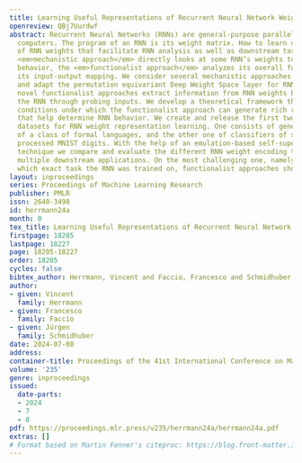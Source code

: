 ```yaml
---
title: Learning Useful Representations of Recurrent Neural Network Weight Matrices
openreview: QBj7Uurdwf
abstract: Recurrent Neural Networks (RNNs) are general-purpose parallel-sequential
  computers. The program of an RNN is its weight matrix. How to learn useful representations
  of RNN weights that facilitate RNN analysis as well as downstream tasks? While the
  <em>mechanistic approach</em> directly looks at some RNN’s weights to predict its
  behavior, the <em>functionalist approach</em> analyzes its overall functionality–specifically,
  its input-output mapping. We consider several mechanistic approaches for RNN weights
  and adapt the permutation equivariant Deep Weight Space layer for RNNs. Our two
  novel functionalist approaches extract information from RNN weights by ’interrogating’
  the RNN through probing inputs. We develop a theoretical framework that demonstrates
  conditions under which the functionalist approach can generate rich representations
  that help determine RNN behavior. We create and release the first two ’model zoo’
  datasets for RNN weight representation learning. One consists of generative models
  of a class of formal languages, and the other one of classifiers of sequentially
  processed MNIST digits. With the help of an emulation-based self-supervised learning
  technique we compare and evaluate the different RNN weight encoding techniques on
  multiple downstream applications. On the most challenging one, namely predicting
  which exact task the RNN was trained on, functionalist approaches show clear superiority.
layout: inproceedings
series: Proceedings of Machine Learning Research
publisher: PMLR
issn: 2640-3498
id: herrmann24a
month: 0
tex_title: Learning Useful Representations of Recurrent Neural Network Weight Matrices
firstpage: 18205
lastpage: 18227
page: 18205-18227
order: 18205
cycles: false
bibtex_author: Herrmann, Vincent and Faccio, Francesco and Schmidhuber, J\"{u}rgen
author:
- given: Vincent
  family: Herrmann
- given: Francesco
  family: Faccio
- given: Jürgen
  family: Schmidhuber
date: 2024-07-08
address:
container-title: Proceedings of the 41st International Conference on Machine Learning
volume: '235'
genre: inproceedings
issued:
  date-parts:
  - 2024
  - 7
  - 8
pdf: https://proceedings.mlr.press/v235/herrmann24a/herrmann24a.pdf
extras: []
# Format based on Martin Fenner's citeproc: https://blog.front-matter.io/posts/citeproc-yaml-for-bibliographies/
---
```

